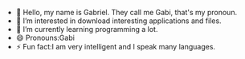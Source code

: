 - 👋 Hello, my name is Gabriel. They call me Gabi, that's my pronoun.
- 👀 I’m interested in download interesting applications and files.
- 🌱 I’m currently learning programming a lot.
- 😄 Pronouns:Gabi
- ⚡ Fun fact:I am very intelligent and I speak many languages.
